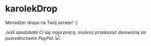 # karolekDrop
Menadżer dropu na Twój serwer! :)

*Jeśli spodobała Ci się moja praca, możesz przekazać darowiznę za pośrednictwem PayPal:
[![](https://www.paypalobjects.com/pl_PL/PL/i/btn/btn_donate_LG.gif)](https://www.paypal.com/cgi-bin/webscr?cmd=_s-xclick&hosted_button_id=N593VXQZK3FHG "Donate")*
